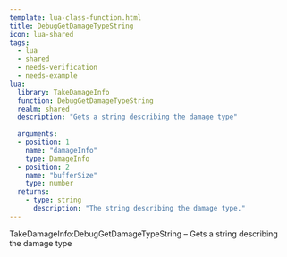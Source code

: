 ```yaml
---
template: lua-class-function.html
title: DebugGetDamageTypeString
icon: lua-shared
tags:
  - lua
  - shared
  - needs-verification
  - needs-example
lua:
  library: TakeDamageInfo
  function: DebugGetDamageTypeString
  realm: shared
  description: "Gets a string describing the damage type"
  
  arguments:
  - position: 1
    name: "damageInfo"
    type: DamageInfo
  - position: 2
    name: "bufferSize"
    type: number
  returns:
    - type: string
      description: "The string describing the damage type."
---
```


<div class="lua__search__keywords">
TakeDamageInfo:DebugGetDamageTypeString &#x2013; Gets a string describing the damage type
</div>
